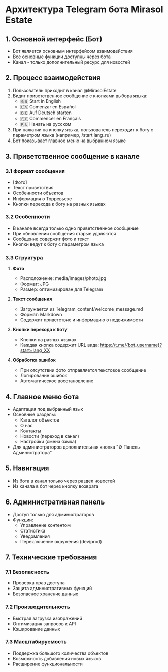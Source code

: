 # Архитектура Telegram бота Mirasol Estate

## 1. Основной интерфейс (Бот)
- Бот является основным интерфейсом взаимодействия
- Все основные функции доступны через бота
- Канал - только дополнительный ресурс для новостей

## 2. Процесс взаимодействия
1. Пользователь приходит в канал @MirasolEstate
2. Видит приветственное сообщение с кнопками выбора языка:
   - 🇬🇧 Start in English
   - 🇪🇸 Comenzar en Español
   - 🇩🇪 Auf Deutsch starten
   - 🇫🇷 Commencer en Français
   - 🇷🇺 Начать на русском
3. При нажатии на кнопку языка, пользователь переходит к боту с параметром языка (например, /start lang_ru)
4. Бот показывает главное меню на выбранном языке

## 3. Приветственное сообщение в канале
### 3.1 Формат сообщения
- [Фото]
- Текст приветствия
- Особенности объектов
- Информация о Торревьехе
- Кнопки перехода к боту на разных языках

### 3.2 Особенности
- В канале всегда только одно приветственное сообщение
- При обновлении сообщения старые удаляются
- Сообщение содержит фото и текст
- Кнопки ведут к боту с параметром языка

### 3.3 Структура
1. **Фото**
   - Расположение: media/images/photo.jpg
   - Формат: JPG
   - Размер: оптимизирован для Telegram

2. **Текст сообщения**
   - Загружается из Telegram_content/welcome_message.md
   - Формат: Markdown
   - Содержит приветствие и информацию о недвижимости

3. **Кнопки перехода к боту**
   - Кнопки на разных языках
   - Каждая кнопка содержит URL вида: https://t.me/{bot_username}?start=lang_XX

4. **Обработка ошибок**
   - При отсутствии фото отправляется текстовое сообщение
   - Логирование ошибок
   - Автоматическое восстановление

## 4. Главное меню бота
- Адаптация под выбранный язык
- Основные разделы:
  - Каталог объектов
  - О нас
  - Контакты
  - Новости (переход в канал)
  - Настройки (смена языка)
- Для администраторов дополнительная кнопка "⚙️ Панель Администратора"

## 5. Навигация
- Из бота в канал только через раздел новостей
- Из канала в бот через кнопку возврата

## 6. Административная панель
- Доступ только для администраторов
- Функции:
  - Управление контентом
  - Статистика
  - Уведомления
  - Переключение окружения (dev/prod)

## 7. Технические требования

### 7.1 Безопасность
- Проверка прав доступа
- Защита административных функций
- Безопасное хранение данных

### 7.2 Производительность
- Быстрая загрузка изображений
- Оптимизация запросов к API
- Кэширование данных

### 7.3 Масштабируемость
- Поддержка большого количества объектов
- Возможность добавления новых языков
- Расширение функциональности 